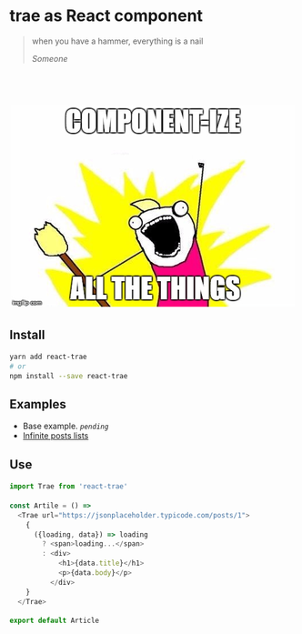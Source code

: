 # trae as React component

> when you have a hammer, everything is a nail
>
> _Someone_

<h1 align="center">
  <img src="https://github.com/gillchristian/react-trae/blob/master/assets/all-the-things.jpg" alt="componentize-all-the-things" title="componentize-all-the-things" width="500">
</h1>

## Install

```bash
yarn add react-trae
# or
npm install --save react-trae
```

## Examples

- Base example. _`pending`_
- [Infinite posts lists](https://codesandbox.io/s/91k8612r6y?hidenavigation=1&module=%2FPostList.js)

## Use

```js
import Trae from 'react-trae'

const Artile = () => 
  <Trae url="https://jsonplaceholder.typicode.com/posts/1">
    {
      ({loading, data}) => loading
        ? <span>loading...</span> 
        : <div>
            <h1>{data.title}</h1>
            <p>{data.body}</p>
          </div>
    }
  </Trae>

export default Article
```
